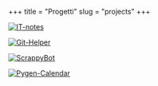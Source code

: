 +++
title = "Progetti"
slug = "projects"
+++

[![IT-notes](../../images/itnotes.png)](https://fatualux.github.io/it-notes/)

[![Git-Helper](../../images/githelper.png)](https://github.com/fatualux/git_helper/)

[![ScrappyBot](../../images/scrappybot.png)](https://gitlab.com/fatualux/scrappybot)

[![Pygen-Calendar](../../images/pygen_cal.png)](https://gitlab.com/fatualux/pygen_calendar)
